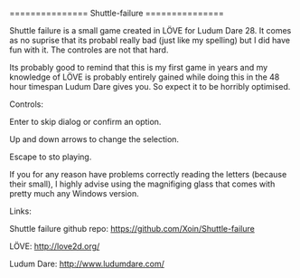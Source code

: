 =============== Shuttle-failure ===============

Shuttle failure is a small game created in LÖVE for Ludum Dare 28. It comes as no suprise that its
probabl really bad (just like my spelling) but I did have fun with it. The controles are not that
hard.


Its probably good to remind that this is my first game in years and my knowledge of LÖVE is probably
entirely gained while doing this in the 48 hour timespan Ludum Dare gives you. So expect it to be
horribly optimised.


Controls:

Enter to skip dialog or confirm an option.

Up and down arrows to change the selection.

Escape to sto playing.

If you for any reason have problems correctly reading the letters (because their small), I highly
advise using the magnifiging glass that comes with pretty much any Windows version.


Links:

Shuttle failure github repo: https://github.com/Xoin/Shuttle-failure

LÖVE: http://love2d.org/

Ludum Dare: http://www.ludumdare.com/
